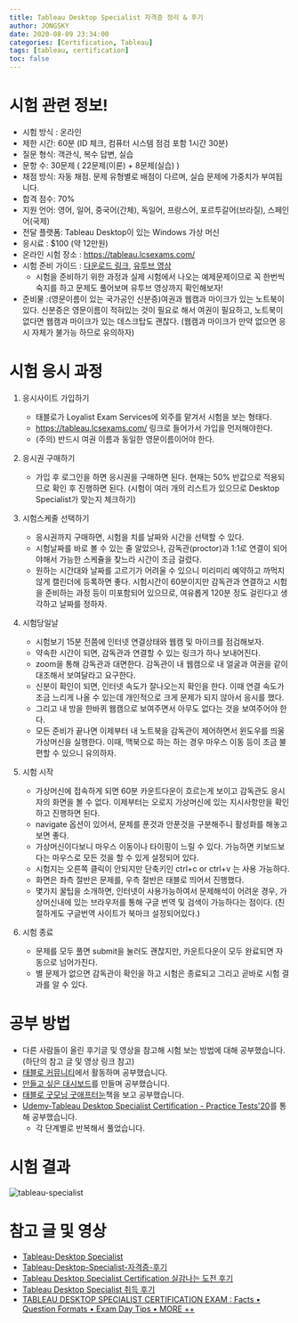 ```yaml
---
title: Tableau Desktop Specialist 자격증 정리 & 후기
author: JONGSKY
date: 2020-08-09 23:34:00
categories: [Certification, Tableau]
tags: [tableau, certification]
toc: false
---
```


# 시험 관련 정보!

- 시험 방식 : 온라인
- 제한 시간: 60분 (ID 체크, 컴퓨터 시스템 점검 포함 1시간 30분)
- 질문 형식: 객관식, 복수 답변, 실습
- 문항 수: 30문제 ( 22문제(이론) + 8문제(실습) )
- 채점 방식: 자동 채점. 문제 유형별로 배점이 다르며, 실습 문제에 가중치가 부여됩니다.
- 합격 점수: 70%
- 지원 언어: 영어, 일어, 중국어(간체), 독일어, 프랑스어, 포르투갈어(브라질), 스페인어(국제)
- 전달 플랫폼: Tableau Desktop이 있는 Windows 가상 머신
- 응시료 : $100 (약 12만원)
- 온라인 시험 장소 : https://tableau.lcsexams.com/
- 시험 준비 가이드 : [다운로드 링크](https://mkt.tableau.com/files/DesktopSpecialist_ExamGuide.pdf), [유투브 영상](https://www.youtube.com/watch?time_continue=194&v=hlowWQqshh8&feature=emb_logo)
    - 시험을 준비하기 위한 과정과 실제 시험에서 나오는 예제문제이므로 꼭 한번씩 숙지를 하고 문제도 풀어보며 유투브 영상까지 확인해보자!
- 준비물 :(영문이름이 있는 국가공인 신분증)여권과 웹캠과 마이크가 있는 노트북이 있다. 신분증은 영문이름이 적혀있는 것이 필요로 해서 여권이 필요하고, 노트북이 없다면 웹캠과 마이크가 있는 데스크탑도 괜찮다. (웹캠과 마이크가 만약 없으면 응시 자체가 불가능 하므로 유의하자)


# 시험 응시 과정

1. 응시사이트 가입하기

    - 태블로가 Loyalist Exam Services에 외주를 맡겨서 시험을 보는 형태다.
    - https://tableau.lcsexams.com/ 링크로 들어가서 가입을 먼저해야한다.
    - (주의) 반드시 여권 이름과 동일한 영문이름이어야 한다.

2. 응시권 구매하기

    - 가입 후 로그인을 하면 응시권을 구매하면 된다. 현재는 50% 반값으로 적용되므로 확인 후 진행하면 된다. (시험이 여러 개의 리스트가 있으므로 Desktop Specialist가 맞는지 체크하기)

3. 시험스케줄 선택하기

    - 응시권까지 구매하면, 시험을 치를 날짜와 시간을 선택할 수 있다.
    - 시험날짜를 바로 볼 수 있는 줄 알았으나, 감독관(proctor)과 1:1로 연결이 되어야해서 가능한 스케쥴을 찾느라 시간이 조금 걸렸다.
    - 원하는 시간대와 날짜를 고르기가 어려울 수 있으니 미리미리 예약하고 까먹지 않게 캘린더에 등록하면 좋다. 시험시간이 60분이지만 감독관과 연결하고 시험을 준비하는 과정 등이 미포함되어 있으므로, 여유롭게 120분 정도 걸린다고 생각하고 날짜를 정하자.

4. 시험당일날

    - 시험보기 15분 전쯤에 인터넷 연결상태와 웹캠 및 마이크를 점검해보자.
    - 약속한 시간이 되면, 감독관과 연결할 수 있는 링크가 하나 보내어진다.
    - zoom을 통해 감독관과 대면한다. 감독관이 내 웹캠으로 내 얼굴과 여권을 같이 대조해서 보여달라고 요구한다.
    - 신분이 확인이 되면, 인터넷 속도가 잘나오는지 확인을 한다. 이때 연결 속도가 조금 느리게 나올 수 있는데 개인적으로 크게 문제가 되지 않아서 응시를 했다.
    - 그리고 내 방을 한바퀴 웹캠으로 보여주면서 아무도 없다는 것을 보여주어야 한다.
    - 모든 준비가 끝나면 이제부터 내 노트북을 감독관이 제어하면서 윈도우를 띄울 가상머신을 실행한다. 이때, 맥북으로 하는 하는 경우 마우스 이동 등이 조금 불편할 수 있으니 유의하자.

5. 시험 시작

    - 가상머신에 접속하게 되면 60분 카운트다운이 흐르는게 보이고 감독관도 응시자의 화면을 볼 수 없다. 이제부터는 오로지 가상머신에 있는 지시사항만을 확인하고 진행하면 된다.
    - navigate 옵션이 있어서, 문제를 푼것과 안푼것을 구분해주니 활성화를 해놓고 보면 좋다.
    - 가상머신이다보니 마우스 이동이나 타이핑이 느릴 수 있다. 가능하면 키보드보다는 마우스로 모든 것을 할 수 있게 설정되어 있다.
    - 시험지는 오른쪽 클릭이 안되지만 단축키인 ctrl+c or ctrl+v 는 사용 가능하다.
    - 화면은 좌측 절반은 문제를, 우측 절반은 태블로 띄어서 진행했다.
    - 몇가지 꿀팁을 소개하면, 인터넷이 사용가능하여서 문제해석이 어려운 경우, 가상머신내에 있는 브라우저를 통해 구글 번역 및 검색이 가능하다는 점이다. (친절하게도 구글번역 사이트가 북마크 설정되어있다.)

6. 시험 종료

    - 문제를 모두 풀면 submit을 눌러도 괜찮지만, 카운트다운이 모두 완료되면 자동으로 넘어가진다.
    - 별 문제가 없으면 감독관이 확인을 하고 시험은 종료되고 그리고 곧바로 시험 결과를 알 수 있다. 

# 공부 방법
- 다른 사람들이 올린 후기글 및 영상을 참고해 시험 보는 방법에 대해 공부했습니다. (하단의 참고 글 및 영상 링크 참고)
- [태블로 커뮤니티](https://github.com/JONGSKY/Tableau_community)에서 활동하며 공부했습니다.
- [만들고 싶은 대시보드](https://github.com/JONGSKY/Visualization)를 만들며 공부했습니다.
- [태블로 굿모닝 굿애프터눈](https://book.naver.com/bookdb/book_detail.nhn?bid=15975523)책을 보고 공부했습니다.
- [Udemy-Tableau Desktop Specialist Certification - Practice Tests'20](https://www.udemy.com/share/101qYsAEETdl1UQ34D/)를 통해 공부했습니다.
    - 각 단계별로 반복해서 풀었습니다.

# 시험 결과
![tableau-specialist](/Study-Log/assets/img/post/certification/tableau-specialist.png)

# 참고 글 및 영상
- [Tableau-Desktop Specialist](https://www.tableau.com/ko-kr/learn/certification/desktop-specialist)
- [Tableau-Desktop-Specialist-자격증-후기](https://velog.io/@2innnnn0/Tableau-Desktop-Specialist-%EC%9E%90%EA%B2%A9%EC%A6%9D-%ED%9B%84%EA%B8%B0)
- [Tableau Desktop Specialist Certification 실감나는 도전 후기](https://viera.tistory.com/2) 
- [Tableau Desktop Specialist 취득 후기](https://medium.com/@asaprocky123/tableau-specialists-%EC%B7%A8%EB%93%9D-%ED%9B%84%EA%B8%B0-%EC%93%B0%EB%8A%94%EC%A4%91-1c7eece0412e)
- [TABLEAU DESKTOP SPECIALIST CERTIFICATION EXAM : Facts • Question Formats • Exam Day Tips • MORE ++](https://www.youtube.com/watch?time_continue=194&v=hlowWQqshh8&feature=emb_logo)
